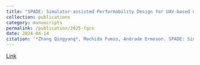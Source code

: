 ```yaml
---
title: "SPADE: Simulator-assisted Performability Design for UAV-based monitoring systems"
collection: publications
category: manuscripts
permalink: /publication/2025-fgcs
date: 2024-04-14
citation: '*Zhang Qingyang*, Machida Fumio, Andrade Ermeson. SPADE: Simulator-assisted Performability Design for UAV-based monitoring systems[J]. Future Generation Computer Systems, 2025: 107967.'
---
```

[Link](https://doi.org/10.1016/j.future.2025.107967)

